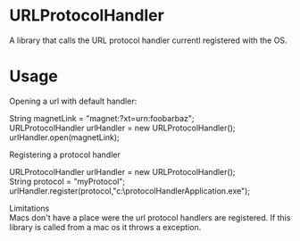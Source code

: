 URLProtocolHandler
==================

A library that calls the URL protocol handler currentl registered with the OS. 

Usage
==================

Opening a url with default handler:    

String magnetLink = "magnet:?xt=urn:foobarbaz";  
URLProtocolHandler urlHandler = new URLProtocolHandler();  
urlHandler.open(magnetLink);  

Registering a protocol handler    

URLProtocolHandler urlHandler = new URLProtocolHandler();  
String protocol = "myProtocol";  
urlHandler.register(protocol,"c:\\protocolHandlerApplication.exe");  

Limitations  
Macs don't have a place were the url protocol handlers are registered. If this library is called from a mac os it throws a exception.  